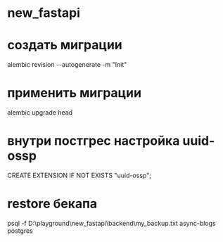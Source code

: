 # new_fastapi

# создать миграции
alembic revision --autogenerate -m "Init"

# применить миграции
alembic upgrade head

# внутри постгрес настройка uuid-ossp
CREATE EXTENSION IF NOT EXISTS "uuid-ossp";

# restore бекапа
psql -f D:\playground\new_fastapi\backend\my_backup.txt async-blogs postgres